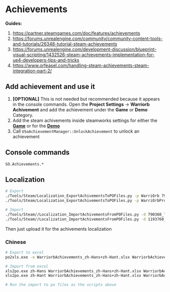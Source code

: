 # Achievements

**Guides:**

1. https://partner.steamgames.com/doc/features/achievements
2. https://forums.unrealengine.com/community/community-content-tools-and-tutorials/26348-tutorial-steam-achievements
3. https://forums.unrealengine.com/development-discussion/blueprint-visual-scripting/1432526-steam-achievements-implementation-for-ue4-developers-tips-and-tricks
4. https://www.orfeasel.com/handling-steam-achievements-steam-integration-part-2/


## Add achievement and use it

1. **[OPTIONAL]** This is not needed but recommended because it appears in the console commands.
Open the **Project Settings** -> **Warriorb Achivement** and add the achievement under the **Game** or **Demo** Category.
2. Add the steam achivements inside steamworks settings for  either the [**Game**](https://partner.steamgames.com/apps/achievements/790360) or for the [**Demo**](https://partner.steamgames.com/apps/achievements/1193760)
3. Call `USoAchievementManager::UnlockAchievement` to unlock an achievement

## Console commands
`SO.Achievements.*`


## Localization
```sh
# Export
./Tools/Steam/Localization_ExportAchivementsToPOFiles.py -p WarriOrb 790360_loc_all.vdf
./Tools/Steam/Localization_ExportAchivementsToPOFiles.py -p WarriOrbPrologue 1193760_loc_all.vdf

# Import
./Tools/Steam//Localization_ImportAchivementsFromPOFiles.py -d 790360_loc_all.vdf <po_files>
./Tools/Steam//Localization_ImportAchivementsFromPOFiles.py -d 1193760_loc_all.vdf <po_files>
```

Then just upload it for the achivements localization

### Chinese
```sh
# Export to excel
po2xls.exe -o WarriorbAchievements_zh-Hans+zh-Hant.xlsx WarriorbAchievements_schinese.po WarriorbAchievements_tchinese.po

# Import from excel
xls2po.exe zh-Hans WarriorbAchievements_zh-Hans+zh-Hant.xlsx WarriorbAchievements_schinese.po
xls2po.exe zh-Hant WarriorbAchievements_zh-Hans+zh-Hant.xlsx WarriorbAchievements_tchinese.po

# Run the import to po files as the scripts above
```

